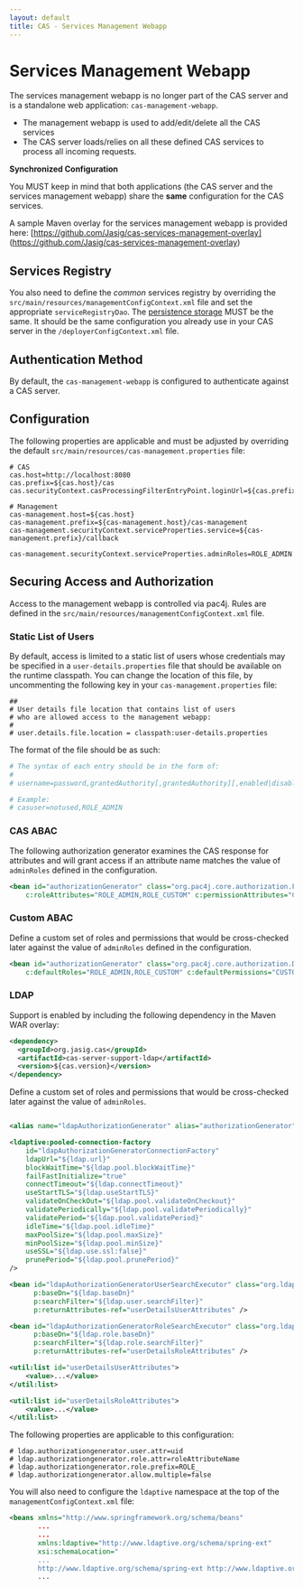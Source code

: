 ```yaml
---
layout: default
title: CAS - Services Management Webapp
---
```

# Services Management Webapp

The services management webapp is no longer part of the CAS server and
is a standalone web application: `cas-management-webapp`.

* The management webapp is used to add/edit/delete all the CAS services
* The CAS server loads/relies on all these defined CAS services to process all incoming requests.

<div class="alert alert-warning"><strong>Synchronized Configuration</strong><p>
You MUST keep in mind that both applications (the CAS server and the services management webapp)
share the <strong>same</strong> configuration for the CAS services.
</p></div>

A sample Maven overlay for the services management webapp is provided here: [https://github.com/Jasig/cas-services-management-overlay]
(https://github.com/Jasig/cas-services-management-overlay)

## Services Registry

You also need to define the *common* services registry by overriding the `src/main/resources/managementConfigContext.xml`
file and set the appropriate `serviceRegistryDao`. The [persistence storage](Service-Management.html) MUST be the same.
It should be the same configuration you already use in your CAS server in the `/deployerConfigContext.xml` file.

## Authentication Method

By default, the `cas-management-webapp` is configured to authenticate against a CAS server. 

## Configuration
The following properties are applicable and must be adjusted by overriding the default `src/main/resources/cas-management.properties` file:

```properties
# CAS
cas.host=http://localhost:8080
cas.prefix=${cas.host}/cas
cas.securityContext.casProcessingFilterEntryPoint.loginUrl=${cas.prefix}/login

# Management
cas-management.host=${cas.host}
cas-management.prefix=${cas-management.host}/cas-management
cas-management.securityContext.serviceProperties.service=${cas-management.prefix}/callback

cas-management.securityContext.serviceProperties.adminRoles=ROLE_ADMIN
```

## Securing Access and Authorization
Access to the management webapp is controlled via pac4j. Rules are defined in 
the `src/main/resources/managementConfigContext.xml` file.


### Static List of Users
By default, access is limited to a static list of users whose credentials may be specified in a `user-details.properties` 
file that should be available on the runtime classpath. You can change the location of this file, by uncommenting the following key in your `cas-management.properties` file:

```properties
##
# User details file location that contains list of users
# who are allowed access to the management webapp:
#
# user.details.file.location = classpath:user-details.properties
```

The format of the file should be as such:

```bash
# The syntax of each entry should be in the form of:
#
# username=password,grantedAuthority[,grantedAuthority][,enabled|disabled]

# Example:
# casuser=notused,ROLE_ADMIN
```

### CAS ABAC

The following authorization generator examines the CAS response for attributes
and will grant access if an attribute name matches the value of `adminRoles` defined in the configuration.
 
```xml
<bean id="authorizationGenerator" class="org.pac4j.core.authorization.FromAttributesAuthorizationGenerator"
    c:roleAttributes="ROLE_ADMIN,ROLE_CUSTOM" c:permissionAttributes="CUSTOM_PERMISSION1,CUSTOM_PERMISSION2" />
```

### Custom ABAC

Define a custom set of roles and permissions that would be cross-checked later against the value of `adminRoles`
defined in the configuration.
 
```xml
<bean id="authorizationGenerator" class="org.pac4j.core.authorization.DefaultRolesPermissionsAuthorizationGenerator"
    c:defaultRoles="ROLE_ADMIN,ROLE_CUSTOM" c:defaultPermissions="CUSTOM_PERMISSION1,CUSTOM_PERMISSION2" />
```

### LDAP

Support is enabled by including the following dependency in the Maven WAR overlay:

```xml
<dependency>
  <groupId>org.jasig.cas</groupId>
  <artifactId>cas-server-support-ldap</artifactId>
  <version>${cas.version}</version>
</dependency>
```

Define a custom set of roles and permissions that would be cross-checked later against the value of `adminRoles`.
 
```xml

<alias name="ldapAuthorizationGenerator" alias="authorizationGenerator" />

<ldaptive:pooled-connection-factory
    id="ldapAuthorizationGeneratorConnectionFactory"
    ldapUrl="${ldap.url}"
    blockWaitTime="${ldap.pool.blockWaitTime}"
    failFastInitialize="true"
    connectTimeout="${ldap.connectTimeout}"
    useStartTLS="${ldap.useStartTLS}"
    validateOnCheckOut="${ldap.pool.validateOnCheckout}"
    validatePeriodically="${ldap.pool.validatePeriodically}"
    validatePeriod="${ldap.pool.validatePeriod}"
    idleTime="${ldap.pool.idleTime}"
    maxPoolSize="${ldap.pool.maxSize}"
    minPoolSize="${ldap.pool.minSize}"
    useSSL="${ldap.use.ssl:false}"
    prunePeriod="${ldap.pool.prunePeriod}"
/>

<bean id="ldapAuthorizationGeneratorUserSearchExecutor" class="org.ldaptive.SearchExecutor"
      p:baseDn="${ldap.baseDn}"
      p:searchFilter="${ldap.user.searchFilter}"
      p:returnAttributes-ref="userDetailsUserAttributes" />

<bean id="ldapAuthorizationGeneratorRoleSearchExecutor" class="org.ldaptive.SearchExecutor"
      p:baseDn="${ldap.role.baseDn}"
      p:searchFilter="${ldap.role.searchFilter}"
      p:returnAttributes-ref="userDetailsRoleAttributes" />

<util:list id="userDetailsUserAttributes">
    <value>...</value>
</util:list>

<util:list id="userDetailsRoleAttributes">
    <value>...</value>
</util:list>
```

The following properties are applicable to this configuration:

```properties
# ldap.authorizationgenerator.user.attr=uid
# ldap.authorizationgenerator.role.attr=roleAttributeName
# ldap.authorizationgenerator.role.prefix=ROLE_
# ldap.authorizationgenerator.allow.multiple=false
```

You will also need to configure the `ldaptive` namespace at the top of the `managementConfigContext.xml` file:

```xml
<beans xmlns="http://www.springframework.org/schema/beans"
       ...
       ...
       xmlns:ldaptive="http://www.ldaptive.org/schema/spring-ext"
       xsi:schemaLocation="
       ...
       http://www.ldaptive.org/schema/spring-ext http://www.ldaptive.org/schema/spring-ext.xsd">
       ...
```       
